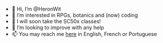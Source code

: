 - 👋 Hi, I’m @HeronWit
- 👀 I’m interested in RPGs, botanics and (now) coding
- 🌱 I will soon take the SC50x classes!
- 💞️ I’m looking to improve with any help
- 📫 You may reach me [here](mailto:poleiro-oks.0c@icloud.com) in English, French or Portuguese

<!---
HeronWit/HeronWit is a ✨ special ✨ repository because its `README.md` (this file) appears on your GitHub profile.
You can click the Preview link to take a look at your changes.
--->
